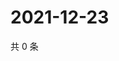 # 2021-12-23

共 0 条

<!-- BEGIN WEIBO -->
<!-- 最后更新时间 Thu Dec 23 2021 00:21:22 GMT+0800 (China Standard Time) -->

<!-- END WEIBO -->
